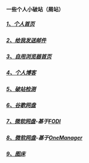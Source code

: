 #### 一些个人小破站（屑站）



##### [1、个人首页](https://chaoo.fun/)

##### [2、给我发送邮件](mailto:894732999@qq.com)

##### [3、自用浏览器首页](https://so.chaoo.fun/)

##### [4、个人博客](https://blog.chaoo.fun/)

##### [5、破站检测](https://ping.chaoo.fun/)

##### [6、谷歌网盘](https://go.txca.ml/)

##### [7、微软网盘](https://cloud.chaoo.fun/)-基于[FODI](https://github.com/vcheckzen/FODI)

##### [8、微软网盘](https://pan.txca.ga/)-基于[OneManager](https://github.com/qkqpttgf/OneManager-php)

##### [9、图床](https://tuku.chaoo.fun/)

